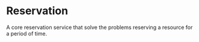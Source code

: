 # Reservation

A core reservation service that solve the problems reserving a resource for a period of time.
